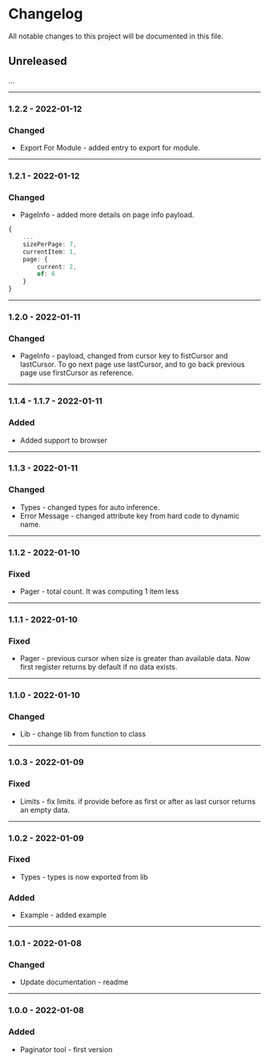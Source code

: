 # Changelog

All notable changes to this project will be documented in this file.

## Unreleased

...

---
### 1.2.2 - 2022-01-12

### Changed

- Export For Module - added entry to export for module.

---
### 1.2.1 - 2022-01-12

### Changed

- PageInfo - added more details on page info payload.

```ts
{
	...
	sizePerPage: 7,
	currentItem: 1,
	page: {
		current: 2,
		of: 6
	}
}
```

---
### 1.2.0 - 2022-01-11

### Changed

- PageInfo - payload, changed from cursor key to fistCursor and lastCursor.
To go next page use lastCursor, and to go back previous page use firstCursor as reference.

---
### 1.1.4 - 1.1.7 - 2022-01-11

### Added

- Added support to browser

---
### 1.1.3 - 2022-01-11

### Changed

- Types - changed types for auto inference.
- Error Message - changed attribute key from hard code to dynamic name.

---
### 1.1.2 - 2022-01-10

### Fixed

- Pager - total count. It was computing 1 item less

---
### 1.1.1 - 2022-01-10

### Fixed

- Pager - previous cursor when size is greater than available data. Now first register returns by default if no data exists.

---

### 1.1.0 - 2022-01-10

### Changed

- Lib - change lib from function to class

---
### 1.0.3 - 2022-01-09

### Fixed

- Limits - fix limits. if provide before as first or after as last cursor returns an empty data.

---

### 1.0.2 - 2022-01-09

### Fixed

- Types - types is now exported from lib

### Added 

- Example - added example

---

### 1.0.1 - 2022-01-08

### Changed

- Update documentation - readme

---

### 1.0.0 - 2022-01-08

### Added

- Paginator tool - first version
